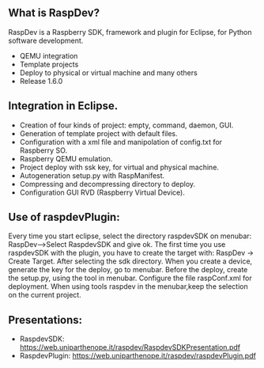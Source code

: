 ## What is RaspDev?

RaspDev is a Raspberry SDK, framework and plugin for Eclipse, for Python software development.
 - QEMU integration
 - Template projects
 - Deploy to physical or virtual machine and many others
 - Release 1.6.0


## Integration in Eclipse.

- Creation of four kinds of project: empty, command, daemon, GUI.
- Generation of template project with default files.
- Configuration with a xml file and manipolation of config.txt for Raspberry SO.
- Raspberry QEMU emulation.
- Project deploy with ssk key, for virtual and physical machine.
- Autogeneration setup.py with RaspManifest.
- Compressing and decompressing directory to deploy.
- Configuration GUI RVD (Raspberry Virtual Device).

## Use of raspdevPlugin:

Every time you start eclipse, select the directory raspdevSDK on menubar: RaspDev-->Select RaspdevSDK and give ok.
The first time you use raspdevSDK with the plugin, you have to create the target with: RaspDev -> Create Target. After selecting the sdk directory.
When you create a device, generate the key for the deploy, go to menubar.
Before the deploy, create the setup.py, using the tool in menubar.
Configure the file raspConf.xml for deployment.
When using tools raspdev in the menubar,keep the selection on the current project.


## Presentations:

 - RaspdevSDK: https://web.uniparthenope.it/raspdev/RaspdevSDKPresentation.pdf
 - RaspdevPlugin: https://web.uniparthenope.it/raspdev/raspdevPlugin.pdf
